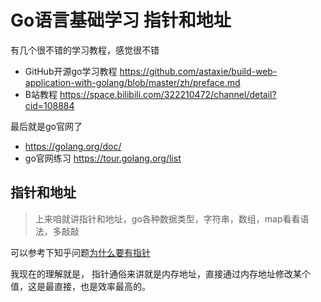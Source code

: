 # Go语言基础学习 指针和地址
有几个很不错的学习教程，感觉很不错

- GitHub开源go学习教程 https://github.com/astaxie/build-web-application-with-golang/blob/master/zh/preface.md
- B站教程 https://space.bilibili.com/322210472/channel/detail?cid=108884

最后就是go官网了
- https://golang.org/doc/
- go官网练习 https://tour.golang.org/list


## 指针和地址
> 上来咱就讲指针和地址，go各种数据类型，字符串，数组，map看看语法，多敲敲

可以参考下知乎问题[为什么要有指针](https://www.zhihu.com/question/26623283)

我现在的理解就是， 指针通俗来讲就是内存地址，直接通过内存地址修改某个值，这是最直接，也是效率最高的。






